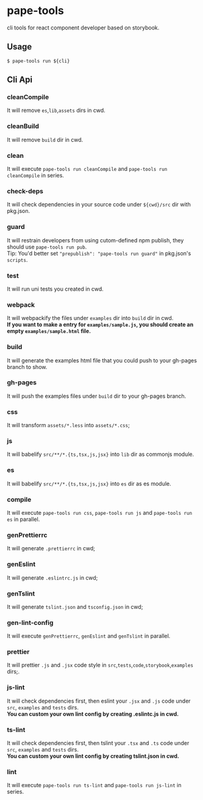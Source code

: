 # pape-tools

cli tools for react component developer based on storybook.

## Usage

```
$ pape-tools run ${cli}
```

## Cli Api

### cleanCompile

It will remove `es`,`lib`,`assets` dirs in cwd.

### cleanBuild

It will remove `build` dir in cwd.

### clean

It will execute `pape-tools run cleanCompile` and `pape-tools run cleanCompile` in series.

### check-deps

It will check dependencies in your source code under `${cwd}/src` dir with pkg.json.

### guard

It will restrain developers from using cutom-defined npm publish, they should use `pape-tools run pub`.
<br />
Tip: You'd better set `"prepublish": "pape-tools run guard"` in pkg.json's `scripts`.

### test

It will run uni tests you created in cwd.

### webpack

It will webpackify the files under `examples` dir into `build` dir in cwd.
<br/>**If you want to make a entry for `examples/sample.js`, you should create an empty `examples/sample.html` file.**

### build

It will generate the examples html file that you could push to your gh-pages branch to show.

### gh-pages

It will push the examples files under `build` dir to your gh-pages branch.

### css

It will transform `assets/*.less` into `assets/*.css`;

### js

It will babelify `src/**/*.{ts,tsx,js,jsx}` into `lib` dir as commonjs module.

### es

It will babelify `src/**/*.{ts,tsx,js,jsx}` into `es` dir as es module.

### compile

It will execute `pape-tools run css`, `pape-tools run js` and `pape-tools run es` in parallel.

### genPrettierrc

It will generate `.prettierrc` in cwd;

### genEslint

It will generate `.eslintrc.js` in cwd;

### genTslint

It will generate `tslint.json` and `tsconfig.json` in cwd;

### gen-lint-config

It will execute `genPrettierrc`, `genEslint` and `genTslint` in parallel.

### prettier

It will prettier `.js` and `.jsx` code style in `src`,`tests`,`code`,`storybook`,`examples` dirs;.

### js-lint

It will check dependencies first, then eslint your `.jsx` and `.js` code under `src`, `examples` and `tests` dirs.
<br /> **You can custom your own lint config by creating .eslintc.js in cwd.**  

### ts-lint

It will check dependencies first, then tslint your `.tsx` and `.ts` code under `src`, `examples` and `tests` dirs.
<br /> **You can custom your own lint config by creating tslint.json in cwd.**

### lint
It will execute `pape-tools run ts-lint` and `pape-tools run js-lint` in series.
